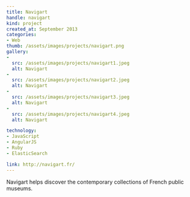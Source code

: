 ```yaml
---
title: Navigart
handle: navigart
kind: project
created_at: September 2013
categories:
- Web
thumb: /assets/images/projects/navigart.png
gallery:
-
  src: /assets/images/projects/navigart1.jpeg
  alt: Navigart
-
  src: /assets/images/projects/navigart2.jpeg
  alt: Navigart
-
  src: /assets/images/projects/navigart3.jpeg
  alt: Navigart
-
  src: /assets/images/projects/navigart4.jpeg
  alt: Navigart

technology:
- JavaScript
- AngularJS
- Ruby
- ElasticSearch

link: http://navigart.fr/
---
```


Navigart helps discover the contemporary collections of French public museums.
